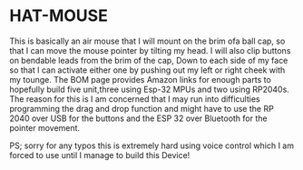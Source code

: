 # HAT-MOUSE
This is basically an air mouse that I will mount on the brim ofa ball cap, so that I can move the mouse pointer by tilting my head. I will also clip buttons on bendable leads from the brim of the cap, Down to each side of my face so that I can activate either one by pushing out my left or right cheek with my tounge.
The BOM page provides Amazon links for enough parts to hopefully build five unit,three using Esp-32 MPUs and two using RP2040s. The reason for this is I am concerned that I may run into difficulties programming the drag and drop function and might have to use the RP 2040 over USB for the buttons and the ESP 32 over Bluetooth for the pointer movement.  

PS; sorry for any typos this is extremely hard using voice control which I am forced to use until I manage to build this Device!
